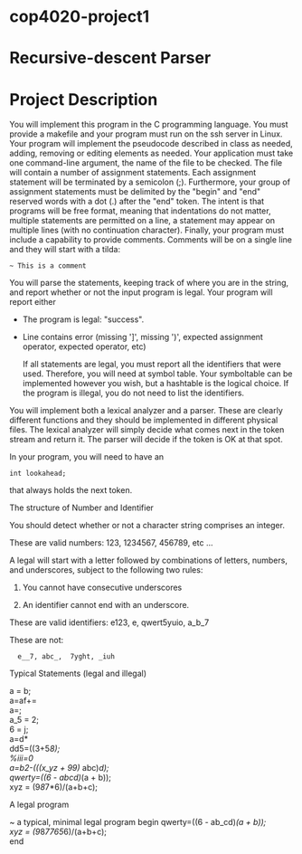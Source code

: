 # cop4020-project1
# Recursive-descent Parser
# Project Description

You will implement this program in the C programming language. You must provide a makefile and your program must run on the ssh server in Linux. Your program will implement the pseudocode described in class as needed, adding, removing or editing elements as needed. Your application must take one command-line argument, the name of the file to be checked. The file will contain a number of assignment statements. Each assignment statement will be terminated by a semicolon (;). Furthermore, your group of assignment statements must be delimited by the "begin"  and "end" reserved words with a dot (.) after the "end" token. The intent is that programs will be free format, meaning that indentations do not matter, multiple statements are permitted on a line,  a statement may appear on multiple lines (with no continuation character). Finally, your program must include a capability to provide comments. Comments will be on a single line and they will start with a tilda:
 ~~~~~~~~~~~~~~~~~~~~~~~~~~~~~~~~~~
 ~ This is a comment 
 ~~~~~~~~~~~~~~~~~~~~~~~~~~~~~~~~~~
 You will parse the statements, keeping track of where you are in the string, and report whether or not the input program is legal. Your program will report either

- The program is legal: "success".
- Line <integer> contains error <errormsg> (missing ']', missing ')', expected assignment operator, expected operator, etc)
  
  If all statements are legal, you must report all the identifiers that were used. Therefore, you will need at symbol table. Your symboltable can be implemented however you wish, but a hashtable is the logical choice. If the program is illegal, you do not need to list the identifiers.

You will implement both a lexical analyzer and a parser. These are clearly different functions and they should be implemented in different physical files. The lexical analyzer will simply decide what comes next in the token stream and return it. The parser will decide if the token is OK at that spot.

In your program, you will need to have an

    int lookahead;

that always holds the next token.
 
  The structure of Number and Identifier

You should detect whether or not a character string comprises an integer.

These are valid numbers:
     123, 1234567, 456789, etc ...
 

A legal <identifier> will start with a letter followed by combinations of letters, numbers, and underscores, subject to the following two rules:

 

1. You cannot have consecutive underscores

2. An identifier cannot end with an underscore.

These are valid identifiers:
      e123, e, qwert5yuio, a_b_7

These are not:

      e__7, abc_,  7yght, _iuh
  
 Typical  Statements (legal and illegal)

a = b; <br />
a=af+= <br />
a=; <br />
a_5 = 2; <br />
6 = j; <br />
a=d* <br />
dd5=((3+5*8); <br />
%iii=0 <br />
a=b2-(((x_yz + 99)* abc)*d); <br />
qwerty=((6 - abcd)*(a + b)); <br />
 xyz = (9*8*7*6)/(a+b+c); <br />

A legal program

~ a typical, minimal legal program
begin
  qwerty=((6 - ab_cd)*(a + b)); <br />
  xyz = (9*8*7765*6)/(a+b+c); <br />
end

